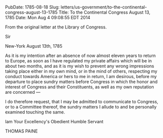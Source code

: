 PubDate: 1785-08-18
Slug: letters/us-government/to-the-continental-congress-august-13-1785
Title: To the Continental Congress August 13, 1785
Date: Mon Aug  4 09:08:55 EDT 2014

   From the original letter at the Library of Congress.

   Sir
   
   New-York August 13th, 1785

   As it is my intention after an absence of now almost eleven years to
   return to Europe, as soon as I have regulated my private affairs which
   will be in about two months, and as it is my wish to prevent any wrong
   impressions taking place either in my own mind, or in the mind of others,
   respecting my conduct towards America or hers to me in return, I am
   desirous, before my departure to place sundry matters before Congress in
   which the honor and interest of Congress and their Constituents, as well
   as my own reputation are concerned &mdash; 

   I do therefore request, that I may be admitted to communicate to Congress,
   or to a Committee thereof, the sundry matters I allude to and be
   personally examined touching the same.

   Iam Your Excellency's Obedient Humble Servant
   
   THOMAS PAINE


